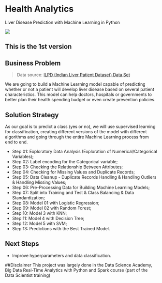 # Health Analytics
Liver Disease Prediction with Machine Learning in Python

<img align="center" src=https://user-images.githubusercontent.com/111542025/232332134-f186af28-183f-4cac-896a-3c75d08e9c0d.png>

## This is the 1st version

## Business Problem
> Data source: 
[ILPD (Indian Liver Patient Dataset) Data Set](https://archive.ics.uci.edu/ml/datasets/ILPD+(Indian+Liver+Patient+Dataset))

We are going to build a Machine Learning model capable of predicting whether or not a patient will develop liver disease based on several patient characteristics. This model can help doctors, hospitals or governments to better plan their health spending budget or even create prevention policies.

## Solution Strategy
As our goal is to predict a class (yes or no), we will use supervised learning for classification, creating different versions of the model with different algorithms and going through the entire Machine Learning process from end to end.
* Step 01: Exploratory Data Analysis (Exploration of Numerical/Categorical Variables);
* Step 02: Label encoding for the Categorical variable;
* Step 03: Checking the Relationship Between Attributes;
* Step 04: Checking for Missing Values and Duplicate Records;
* Step 05: Data Cleanup - Duplicate Records Handling & Handling Outliers & Handling Missing Values;
* Step 06: Pre-Processing Data for Building Machine Learning Models;
* Step 07: Split into Training and Test & Class Balancing & Data Standardization;
* Step 08: Model 01 with Logistic Regression;
* Step 09: Model 02 with Random Forest;
* Step 10: Model 3 with KNN;
* Step 11: Model 4 with Decision Tree;
* Step 12: Model 5 with SVM;
* Step 13: Predictions with the Best Trained Model.


## Next Steps
* Improve hyperparameters and data classification.

##Disclaimer
This project was largely done in the Data Science Academy, Big Data Real-Time Analytics with Python and Spark course (part of the Data Scientist training)
